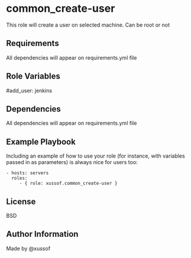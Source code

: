 common_create-user
=========

This role will create a user on selected machine.
Can be root or not

Requirements
------------

All dependencies will appear on requirements.yml file

Role Variables
--------------

#add_user: jenkins


Dependencies
------------

All dependencies will appear on requirements.yml file

Example Playbook
----------------

Including an example of how to use your role (for instance, with variables passed in as parameters) is always nice for users too:

    - hosts: servers
      roles:
         - { role: xussof.common_create-user }

License
-------

BSD

Author Information
------------------
Made by @xussof

